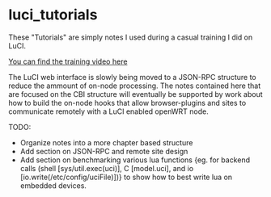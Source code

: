 luci_tutorials
==============

<p>These "Tutorials" are simply notes I used during a casual training I did on LuCI. </p>

[You can find the training video here](https://www.youtube.com/edit?o=U&video_id=hSHXySh6lrI)

<p>The LuCI web interface is slowly being moved to a JSON-RPC structure to reduce the ammount of on-node processing. The notes contained here that are focused on the CBI structure will eventually be supported by work about how to build the on-node hooks that allow browser-plugins and sites to communicate remotely with a LuCI enabled openWRT node.</p>

TODO: 
 * Organize notes into a more chapter based structure
 * Add section on JSON-RPC and remote site design
 * Add section on benchmarking various lua functions {eg. for backend calls (shell [sys/util.exec(uci)], C [model.uci], and io [io.write(/etc/config/uciFile)])} to show how to best write lua on embedded devices. 
